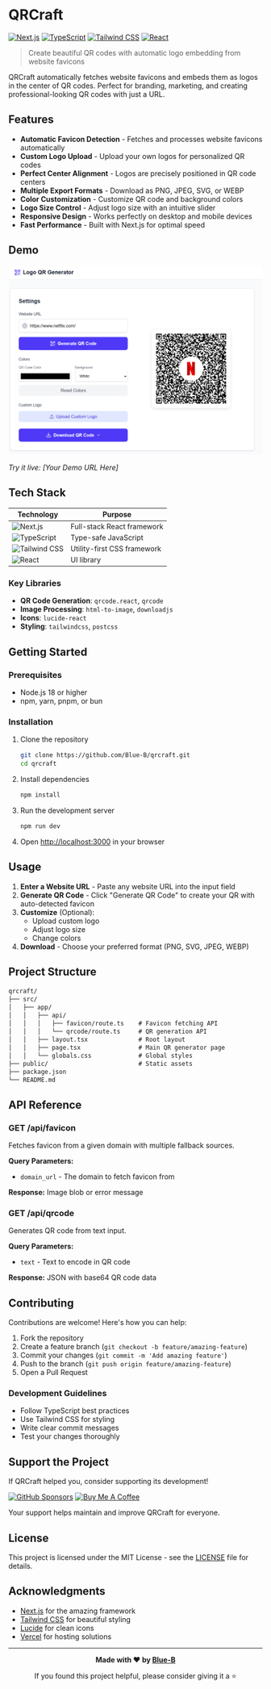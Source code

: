 # QRCraft

[![Next.js](https://img.shields.io/badge/Next.js-000000?style=for-the-badge&logo=next.js&logoColor=white)](https://nextjs.org/)
[![TypeScript](https://img.shields.io/badge/TypeScript-007ACC?style=for-the-badge&logo=typescript&logoColor=white)](https://www.typescriptlang.org/)
[![Tailwind CSS](https://img.shields.io/badge/Tailwind_CSS-38B2AC?style=for-the-badge&logo=tailwind-css&logoColor=white)](https://tailwindcss.com/)
[![React](https://img.shields.io/badge/React-20232A?style=for-the-badge&logo=react&logoColor=61DAFB)](https://reactjs.org/)

> Create beautiful QR codes with automatic logo embedding from website favicons

QRCraft automatically fetches website favicons and embeds them as logos in the center of QR codes. Perfect for branding, marketing, and creating professional-looking QR codes with just a URL.

## Features

- **Automatic Favicon Detection** - Fetches and processes website favicons automatically
- **Custom Logo Upload** - Upload your own logos for personalized QR codes  
- **Perfect Center Alignment** - Logos are precisely positioned in QR code centers
- **Multiple Export Formats** - Download as PNG, JPEG, SVG, or WEBP
- **Color Customization** - Customize QR code and background colors
- **Logo Size Control** - Adjust logo size with an intuitive slider
- **Responsive Design** - Works perfectly on desktop and mobile devices
- **Fast Performance** - Built with Next.js for optimal speed

## Demo

![QRCraft Demo](./demo.png)

*Try it live: [Your Demo URL Here]*

## Tech Stack

| Technology | Purpose |
|------------|---------|
| ![Next.js](https://img.shields.io/badge/Next.js-000000?style=flat&logo=next.js&logoColor=white) | Full-stack React framework |
| ![TypeScript](https://img.shields.io/badge/TypeScript-007ACC?style=flat&logo=typescript&logoColor=white) | Type-safe JavaScript |
| ![Tailwind CSS](https://img.shields.io/badge/Tailwind_CSS-38B2AC?style=flat&logo=tailwind-css&logoColor=white) | Utility-first CSS framework |
| ![React](https://img.shields.io/badge/React-20232A?style=flat&logo=react&logoColor=61DAFB) | UI library |

### Key Libraries

- **QR Code Generation**: `qrcode.react`, `qrcode`
- **Image Processing**: `html-to-image`, `downloadjs` 
- **Icons**: `lucide-react`
- **Styling**: `tailwindcss`, `postcss`

## Getting Started

### Prerequisites

- Node.js 18 or higher
- npm, yarn, pnpm, or bun

### Installation

1. Clone the repository
   ```bash
   git clone https://github.com/Blue-B/qrcraft.git
   cd qrcraft
   ```

2. Install dependencies
   ```bash
   npm install
   ```

3. Run the development server
   ```bash
   npm run dev
   ```

4. Open [http://localhost:3000](http://localhost:3000) in your browser

## Usage

1. **Enter a Website URL** - Paste any website URL into the input field
2. **Generate QR Code** - Click "Generate QR Code" to create your QR with auto-detected favicon
3. **Customize** (Optional):
   - Upload custom logo
   - Adjust logo size
   - Change colors
4. **Download** - Choose your preferred format (PNG, SVG, JPEG, WEBP)

## Project Structure

```
qrcraft/
├── src/
│   ├── app/
│   │   ├── api/
│   │   │   ├── favicon/route.ts    # Favicon fetching API
│   │   │   └── qrcode/route.ts     # QR generation API
│   │   ├── layout.tsx              # Root layout
│   │   ├── page.tsx                # Main QR generator page
│   │   └── globals.css             # Global styles
├── public/                         # Static assets
├── package.json
└── README.md
```

## API Reference

### GET /api/favicon

Fetches favicon from a given domain with multiple fallback sources.

**Query Parameters:**
- `domain_url` - The domain to fetch favicon from

**Response:** Image blob or error message

### GET /api/qrcode

Generates QR code from text input.

**Query Parameters:**
- `text` - Text to encode in QR code

**Response:** JSON with base64 QR code data

## Contributing

Contributions are welcome! Here's how you can help:

1. Fork the repository
2. Create a feature branch (`git checkout -b feature/amazing-feature`)
3. Commit your changes (`git commit -m 'Add amazing feature'`)
4. Push to the branch (`git push origin feature/amazing-feature`)
5. Open a Pull Request

### Development Guidelines

- Follow TypeScript best practices
- Use Tailwind CSS for styling
- Write clear commit messages
- Test your changes thoroughly

## Support the Project

If QRCraft helped you, consider supporting its development!

[![GitHub Sponsors](https://img.shields.io/badge/Sponsor-GitHub-EA4AAA?style=for-the-badge&logo=github-sponsors&logoColor=white)](https://github.com/sponsors/Blue-B)
[![Buy Me A Coffee](https://img.shields.io/badge/Buy_Me_A_Coffee-FFDD00?style=for-the-badge&logo=buy-me-a-coffee&logoColor=black)](https://buymeacoffee.com/beckycode7h)

Your support helps maintain and improve QRCraft for everyone.

## License

This project is licensed under the MIT License - see the [LICENSE](LICENSE) file for details.

## Acknowledgments

- [Next.js](https://nextjs.org/) for the amazing framework
- [Tailwind CSS](https://tailwindcss.com/) for beautiful styling
- [Lucide](https://lucide.dev/) for clean icons
- [Vercel](https://vercel.com/) for hosting solutions

---

<div align="center">

**Made with ❤️ by [Blue-B](https://github.com/Blue-B)**

If you found this project helpful, please consider giving it a ⭐

</div>